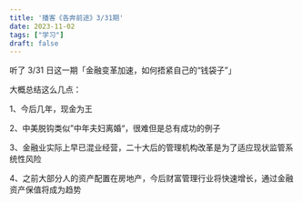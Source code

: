 ```yaml
---
title: '播客《各奔前途》3/31期'
date: 2023-11-02
tags: ["学习"]
draft: false
---
```


听了 3/31 日这一期「金融变革加速，如何捂紧自己的“钱袋子”」

大概总结这么几点：

1、今后几年，现金为王

2、中美脱钩类似”中年夫妇离婚“，很难但是总有成功的例子

3、金融业实际上早已混业经营，二十大后的管理机构改革是为了适应现状监管系统性风险

4、之前大部分人的资产配置在房地产，今后财富管理行业将快速增长，通过金融资产保值将成为趋势
